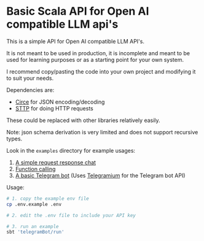 # Basic Scala API for Open AI compatible LLM api's

This is a simple API for Open AI compatible LLM API's. 

It is not meant to be used in production, it is incomplete and meant to be used for learning purposes or as a starting point for your own system.

I recommend copy/pasting the code into your own project and modifying it to suit your needs.

Dependencies are: 
- [Circe](https://circe.github.io/circe/) for JSON encoding/decoding
- [STTP](https://sttp.softwaremill.com/en/latest/) for doing HTTP requests

These could be replaced with other libraries relatively easily.

Note: json schema derivation is very limited and does not support recursive types.

Look in the `examples` directory for example usages:

1. [A simple request response chat](examples/simple-chat/src/main/scala/com/github/merlijn/llm/examples/chat/ExampleSimpleChatResponse.scala)
3. [Function calling](examples/function-call/src/main/scala/com/github/merlijn/llm/examples/function_call/ExampleFunctionCall.scala)
2. [A basic Telegram bot](examples/telegram-bot/src/main/scala/com/github/merlijn/llm/examples/telegram_bot/ChatBotApp.scala) (Uses [Telegramium](https://github.com/apimorphism/telegramium) for the Telegram bot API)

Usage:

```bash
# 1. copy the example env file
cp .env.example .env

# 2. edit the .env file to include your API key

# 3. run an example
sbt 'telegramBot/run'
```



